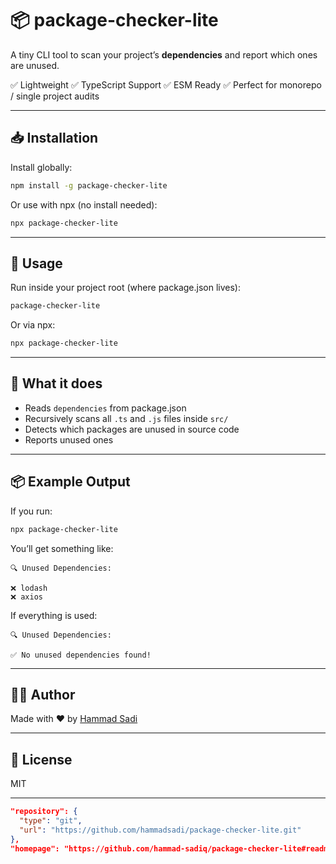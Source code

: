 # 📦 package-checker-lite

A tiny CLI tool to scan your project’s **dependencies** and report which ones are unused.

✅ Lightweight
✅ TypeScript Support
✅ ESM Ready
✅ Perfect for monorepo / single project audits

---

## 📥 Installation

Install globally:

```bash
npm install -g package-checker-lite
```

Or use with npx (no install needed):

```bash
npx package-checker-lite
```

---

## 🚀 Usage

Run inside your project root (where package.json lives):

```bash
package-checker-lite
```

Or via npx:

```bash
npx package-checker-lite
```

---

## 🔎 What it does

- Reads `dependencies` from package.json
- Recursively scans all `.ts` and `.js` files inside `src/`
- Detects which packages are unused in source code
- Reports unused ones

---

## 📦 Example Output

If you run:

```bash
npx package-checker-lite
```

You’ll get something like:

```
🔍 Unused Dependencies:

❌ lodash
❌ axios
```

If everything is used:

```
🔍 Unused Dependencies:

✅ No unused dependencies found!
```

---

## 👨‍💻 Author

Made with ❤️ by [Hammad Sadi](https://github.com/hammadsadi)

---

## 📄 License

MIT

---

```json
"repository": {
  "type": "git",
  "url": "https://github.com/hammadsadi/package-checker-lite.git"
},
"homepage": "https://github.com/hammad-sadiq/package-checker-lite#readme"
```

